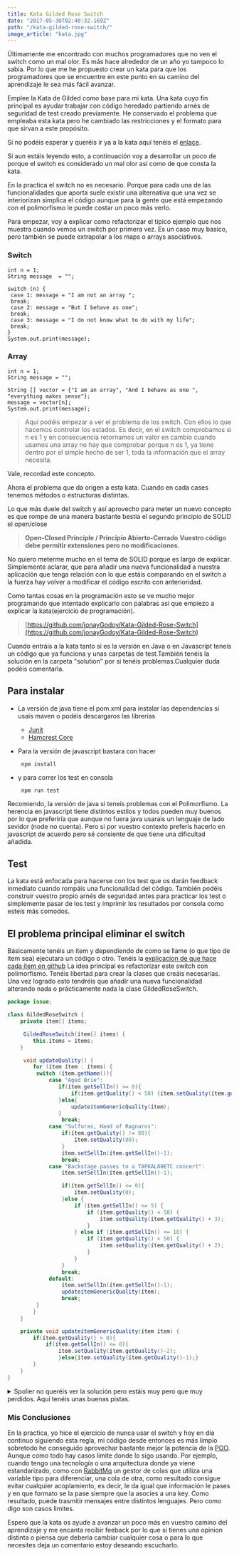 ```yaml
---
title: Kata Gilded Rose Switch
date: "2017-05-30T02:40:32.169Z"
path: "/kata-gilded-rose-switch/"
image_article: "kata.jpg"
---
```


Últimamente me encontrado con muchos programadores que no ven el switch como un mal olor.
Es más hace alrededor de un año yo tampoco lo sabía. Por lo que me he propuesto crear un kata
para que los programadores que se encuentre en este punto en su camino del aprendizaje
le sea más fácil avanzar.

Emplee la Kata de Gilded como base para mi kata. Una
kata cuyo fin principal es ayudar trabajar con código heredado partiendo arnés de seguridad de test creado previamente.
He conservado el problema que empleaba esta kata pero he cambiado las restricciones
y el formato para que sirvan a este propósito.

Si no podéis esperar y queréis ir ya a la kata aquí tenéis el [enlace](https://github.com/jonayGodoy/Kata-Gilded-Rose-Switch).

Si aun estáis leyendo esto, a continuación voy a desarrollar un poco de porque el switch es
considerado un mal olor así como de que consta la kata.

En la practica el switch no es necesario.
Porque para cada una de las funcionalidades que aporta suele existir una alternativa que
una vez se interiorizan simplica el código aunque para la gente que está empezando con el
polimorfismo le puede costar un poco más verlo.


Para empezar, voy a explicar como refactorizar el tipico ejemplo que nos muestra cuando vemos
un switch por primera vez. Es un caso muy basico, pero también se puede extrapolar a los maps
o arrays asociativos.

### Switch

```
int n = 1;
String message  = "";

switch (n) {
 case 1: message = "I am not an array ";
 break;
 case 2: message = "But I behave as one";
 break;
 case 3: message = "I do not know what to do with my life";
 break;
}
System.out.print(message);
```

### Array
```
int n = 1;
String message = "";

String [] vector = {"I am an array", "And I behave as one ", "everything makes sense"};
message = vector[n];
System.out.print(message);
```

> Aquí podéis empezar a ver el problema de los switch.
Con ellos lo que hacemos controlar los estados. Es decir, en el switch comprobamos si n es 1
y en consecuencia retornamos un valor en cambio cuando usamos una array no hay que comprobar
porque n es 1, ya tiene dentro por el simple hecho de ser 1, toda la información que el array necesita.

Vale, recordad este concepto.



Ahora el problema que da origen a esta kata. Cuando en cada cases tenemos métodos o estructuras distintas.

Lo que más duele del switch y así aprovecho para meter un nuevo concepto es que rompe
de una manera bastante bestia el segundo principio de SOLID el open/close

> **Open-Closed Principle / Principio Abierto-Cerrado**
> **Vuestro código debe permitir extensiones pero no modificaciones.**


No quiero meterme mucho en el tema de SOLID porque es largo de explicar.
Simplemente aclarar, que para añadir una nueva funcionalidad a nuestra aplicación
que tenga relación con lo que estáis comparando en el switch a la fuerza hay volver
a modificar el código escrito con anterioridad.


Como tantas cosas en la programación esto se ve mucho mejor programando que intentado explicarlo con
palabras así que empiezo a explicar la kata(ejercicio de programación).

> [https://github.com/jonayGodoy/Kata-Gilded-Rose-Switch](https://github.com/jonayGodoy/Kata-Gilded-Rose-Switch)

Cuando entráis a la kata tanto si es la versión en Java o en Javascript teneís un código
que ya funciona y unas carpetas de test.También tenéis la solución en la carpeta "solution" por
si tenéis problemas.Cualquier duda podéis comentarla.


## Para instalar
- La versión de java tiene el pom.xml para instalar las dependencias si usais maven o
podéis descargaros las librerías
    - [Junit](https://mvnrepository.com/artifact/junit/junit/4.10)
    - [Hamcrest Core](https://mvnrepository.com/artifact/org.hamcrest/hamcrest-core/1.3)

- Para la versión de javascript bastara con hacer

	``` npm install```

- y para correr los test en consola

	``` npm run test```

Recomiendo, la versión de java si teneís problemas con el Polimorfismo.
La herencia en javascript tiene distintos estilos y todos pueden muy buenos por lo que
preferiría que aunque no fuera java usarais un lenguaje de lado sevidor (node no cuenta).
Pero si por vuestro contexto preferís hacerlo en javascript de acuerdo pero sé consiente
de que tiene una dificultad añadida.

## Test

La kata está enfocada para hacerse con los test
que os darán feedback inmediato cuando rompáis una funcionalidad del código. También
podéis construir vuestro propio arnés de seguridad antes para practicar los test o simplemente
pasar de los test y imprimir los resultados por consola como esteís más comodos.


## El problema principal eliminar el switch

 
Básicamente tenéis un ítem y dependiendo de como se llame (o que tipo de ítem sea)
ejecutara un código o otro. Tenéis la [explicacion de que hace cada ítem en github](https://github.com/jonayGodoy/Kata-Gilded-Rose-Switch#gilded-rose-switch-1)
La idea principal es refactorizar este switch con polimorfismo. Tenéis libertad para
crear la clases que creáis necesarias. Una vez logrado esto tendréis que añadir una nueva
funcionalidad alterando nada o prácticamente nada la clase GildedRoseSwitch.

```Java
package issue;

class GildedRoseSwitch {
    private ítem[] ítems;

     GildedRoseSwitch(ítem[] ítems) {
        this.ítems = ítems;
    }

     void updateQuality() {
        for (ítem ítem : ítems) {
         switch (ítem.getName()){
             case "Aged Brie":
                if(ítem.getSellIn() >= 0){
                    if(ítem.getQuality() < 50) {ítem.setQuality(ítem.getQuality() + 1);}
                }else{
                    updateítemGenericQuality(ítem);
                }
                 break;
             case "Sulfuras, Hand of Ragnaros":
                 if(ítem.getQuality() != 80){
                     ítem.setQuality(80);
                 }
                 ítem.setSellIn(ítem.getSellIn()-1);
                 break;
             case "Backstage passes to a TAFKAL80ETC concert":
                 ítem.setSellIn(ítem.getSellIn()-1);

                 if(ítem.getSellIn() <= 0){
                     ítem.setQuality(0);
                 }else {
                     if (ítem.getSellIn() <= 5) {
                         if (ítem.getQuality() < 50) {
                             ítem.setQuality(ítem.getQuality() + 3);
                         }
                     } else if (ítem.getSellIn() <= 10) {
                         if (ítem.getQuality() < 50) {
                             ítem.setQuality(ítem.getQuality() + 2);
                         }
                     }
                 }
                 break;
             default:
                 ítem.setSellIn(ítem.getSellIn()-1);
                 updateítemGenericQuality(ítem);
                 break;
         }
        }
    }

    private void updateítemGenericQuality(ítem ítem) {
        if(ítem.getQuality() > 0){
            if(ítem.getSellIn() <= 0){
                ítem.setQuality(ítem.getQuality()-2);
                }else{ítem.setQuality(ítem.getQuality()-1);}
        }
    }
}
```

<details>
<summary>Spolier no queréis ver la solución pero estáis muy pero que muy perdidos. Aquí tenéis unas buenas pistas.</summary>
    <details>
        <summary> 
         Estás seguro de que quieres verlo, luego no hay vuelta atrás
        ¿Por qué no lo intentas un poco más?
        </summary>
        <ul>
           <li>El primer paso olvidaos que teneís diferentes ítems. Empezar a programar con uno solo, es decir solo
           con el comportamiento base.
           <li>Borrar el switch ya que no teneis varios ítems ya no lo necesitáis.
           <li>A continuación, crear un método updateítem en el ítem y mover el comportamiento base al método.
           <li>Tiene sentido es mejor que el ítem tenga la responsabilidad de como se actualiza.
           <li>Ahora gilde rose simplemente recorrerá los ítems y los mandará a actualizar.
           <li>Por último crear una clase una clase que herede de ítem. Como por ejemplo AgeBrie.
           <li>¿Qué pasará ahora si sobrescribes el método updateítem con el comportamiento de Age Bried y después lo metes en la lista de ítems?
        </ul>
      
   </details>
</details>


### Mis Conclusiones
En la practica, yo hice el ejercicio de nunca usar el switch y hoy en día
continuo siguiendo esta regla, mi código desde entonces es más limpio sobretodo
 he conseguido aprovechar bastante mejor la potencia de la [POO](https://es.wikipedia.org/wiki/Programaci%C3%B3n_orientada_a_objetos).
  Aunque como todo hay casos limite donde lo sigo usando. Por ejemplo, cuando tengo una
tecnología o una arquitectura donde ya viene estandarizado, como con
[RabbitMq](https://es.wikipedia.org/wiki/RabbitMQ) un gestor de colas que utiliza
 una variable tipo para diferenciar, una cola de otra, como resultado consigue
evitar cualquier acoplamiento, es decir, le da igual que información le pases
y en que formato se la pase siempre que la asocies a una key. Como resultado,
puede trasmitir mensajes entre distintos lenguajes. Pero como digo
son casos limites.

 
Espero que la kata os ayude a avanzar un poco más en vuestro camino del aprendizaje y
me encanta recibir feeback por lo que si tienes una opinion distinta o piensa que
deberia cambiar cualquier cosa o para lo que necesites deja un comentario estoy deseando escucharlo. 